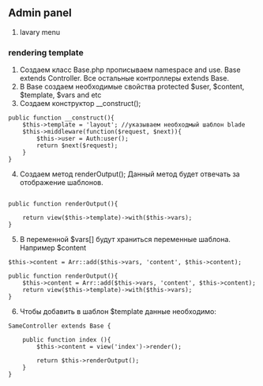 ## Admin panel
1. lavary menu
### rendering template
1. Создаем класс Base.php прописываем namespace and use. Base extends Controller. Все остальные контроллеры extends Base.
2. В Base создаем необходимые свойства protected $user, $content, $template, $vars and etc
3. Создаем конструктор __construct();
```
public function __construct(){
    $this->template = 'layout'; //указываем необходмый шаблон blade
    $this->middleware(function($request, $next)){
        $this->user = Auth:user();
        return $next($request);
    }
}
```
4. Создаем метод renderOutput(); Данный метод будет отвечать за отображение шаблонов.
```

public function renderOutput(){
    
    return view($this->template)->with($this->vars);
}

```
5. В переменной $vars[] будут храниться переменные шаблона. Например $content

```
$this->content = Arr::add($this->vars, 'content', $this->content);

public function renderOutput(){
    $this->content = Arr::add($this->vars, 'content', $this->content);
    return view($this->template)->with($this->vars);
}
```
6. Чтобы добавить в шаблон $template данные необходимо:
```
SameController extends Base {

    public function index (){
        $this->content = view('index')->render();

        return $this->renderOutput();
    }
}
